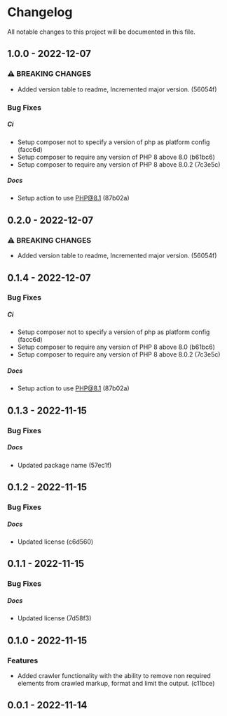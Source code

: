 <!--- BEGIN HEADER -->
# Changelog

All notable changes to this project will be documented in this file.
<!--- END HEADER -->

## 1.0.0 - 2022-12-07

### ⚠ BREAKING CHANGES

* Added version table to readme, Incremented major version. (56054f)

### Bug Fixes


##### Ci

* Setup composer not to specify a version of php as platform config (facc6d)
* Setup composer to require any version of PHP 8 above 8.0 (b61bc6)
* Setup composer to require any version of PHP 8 above 8.0.2 (7c3e5c)

##### Docs

* Setup action to use PHP@8.1 (87b02a)

## 0.2.0 - 2022-12-07

### ⚠ BREAKING CHANGES

* Added version table to readme, Incremented major version. (56054f)

## 0.1.4 - 2022-12-07

### Bug Fixes


##### Ci

* Setup composer not to specify a version of php as platform config (facc6d)
* Setup composer to require any version of PHP 8 above 8.0 (b61bc6)
* Setup composer to require any version of PHP 8 above 8.0.2 (7c3e5c)

##### Docs

* Setup action to use PHP@8.1 (87b02a)

## 0.1.3 - 2022-11-15

### Bug Fixes


##### Docs

* Updated package name (57ec1f)

## 0.1.2 - 2022-11-15

### Bug Fixes


##### Docs

* Updated license (c6d560)

## 0.1.1 - 2022-11-15

### Bug Fixes


##### Docs

* Updated license (7d58f3)

## 0.1.0 - 2022-11-15

### Features

* Added crawler functionality with the ability to remove non required elements from crawled markup, format and limit the output. (c11bce)

## 0.0.1 - 2022-11-14

